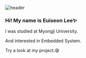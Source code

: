 ![header](https://capsule-render.vercel.app/api?type=waving&color=0:BC0000,100:000000&text=wellcome&fontAlign=25&fontAlignY=30&height=150&fontColor=663333&fontSize=70)
### Hi! My name is Euiseon Lee✨
I was studied at Myongji University.

And interested in Embedded System.

Try a look at my project.😄

<!--
**EuiSeonLEE/EuiSeonLEE** is a ✨ _special_ ✨ repository because its `README.md` (this file) appears on your GitHub profile.

Here are some ideas to get you started:

- 🔭 I’m currently working on ...
- 🌱 I’m currently learning ...
- 👯 I’m looking to collaborate on ...
- 🤔 I’m looking for help with ...
- 💬 Ask me about ...
- 📫 How to reach me: ...
- 😄 Pronouns: ...
- ⚡ Fun fact: ...
-->
